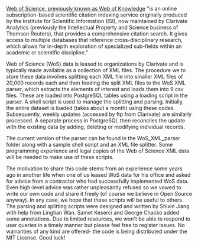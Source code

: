 [Web of Science, previously known as Web of Knowledge](https://en.wikipedia.org/wiki/Web_of_Science) "is an online subscription-based scientific citation indexing service originally produced by the Institute for Scientific Information (ISI), now maintained by Clarivate Analytics (previously the Intellectual Property and Science business of Thomson Reuters), that provides a comprehensive citation search. It gives access to multiple databases that reference cross-disciplinary research, which allows for in-depth exploration of specialized sub-fields within an academic or scientific discipline."

Web of Science (WoS) data is leased to organizations by Clarivate and is typically made available as a collection of XML files. The procedure we to store these data involves splitting each XML file into smaller XML files of 20,000 records each and then feeding the split XML files to the WoS XML parser, which extracts the elements of interest and loads them into 9 csv files. These are loaded into PostgreSQL tables using a loading script in the parser. A shell script is used to manage the splitting and parsing. Initially, the entire dataset is loaded (takes about a month) using these codes. Subsequently, weekly updates (accessed by ftp from Clarivate) are similarly processed. A separate process in PostgreSQL then reconciles the update with the existing data by adding, deleting or modifying individual records. 

The current version of the parser can be found in the WoS_XML_parser folder along with a sample shell script and an XML file splitter. Some programming experience and legal copies of the Web of Science XML data will be needed to make use of these scripts. 

The motivation to share this code stems from an experience some years ago in another life when one of us leased WoS data for his office and asked for advice from a contractor who had successfully implemented WoS data. Even high-level advice was rather unpleasantly refused so we vowed to write our own code and share it freely (of course we believe in Open Source anyway). In any case, we hope that these scripts will be useful to others. The parsing and splitting scripts were designed and written by Shixin Jiang with help from Lingtian Wan. Samet Keserci and George Chacko added some annotations. Due to limited resources, we won't be able to respond to user queries in a timely manner but please feel free to register issues. No warranties of any kind are offered- the code is being distributed under the MIT License. Good luck! 
